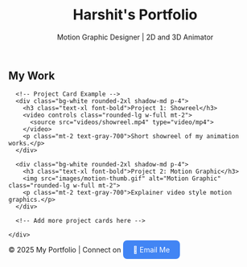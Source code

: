 <!DOCTYPE html>
<html lang="en">
<head>
  <meta charset="UTF-8">
  <meta name="viewport" content="width=device-width, initial-scale=1.0">
  <link href="https://cdn.jsdelivr.net/npm/tailwindcss@2.2.19/dist/tailwind.min.css" rel="stylesheet">
</head>
<body class="bg-gray-100 text-gray-900 font-sans">
  <!-- Header -->
  <header class="bg-white shadow-md p-6">
    <h1 class="text-3xl font-bold">Harshit's Portfolio</h1>
    <p class="text-gray-600">Motion Graphic Designer | 2D and 3D Animator</p>
  </header>

  <!-- Projects Section -->
  <main class="max-w-5xl mx-auto p-6">
    <h2 class="text-2xl font-semibold mb-4">My Work</h2>
    <div class="grid grid-cols-1 md:grid-cols-2 gap-6">

      <!-- Project Card Example -->
      <div class="bg-white rounded-2xl shadow-md p-4">
        <h3 class="text-xl font-bold">Project 1: Showreel</h3>
        <video controls class="rounded-lg w-full mt-2">
          <source src="videos/showreel.mp4" type="video/mp4">
        </video>
        <p class="mt-2 text-gray-700">Short showreel of my animation works.</p>
      </div>

      <div class="bg-white rounded-2xl shadow-md p-4">
        <h3 class="text-xl font-bold">Project 2: Motion Graphic</h3>
        <img src="images/motion-thumb.gif" alt="Motion Graphic" class="rounded-lg w-full mt-2">
        <p class="mt-2 text-gray-700">Explainer video style motion graphics.</p>
      </div>

      <!-- Add more project cards here -->

    </div>
  </main>

  <!-- Footer -->
  <footer class="bg-gray-900 text-white text-center p-4 mt-8">
    <p>© 2025 My Portfolio | Connect on 
      <a href="https://mail.google.com/mail/?view=cm&fs=1&to=yourname@gmail.com" target="_blank" 
   style="padding:10px 20px; background:#4285F4; color:#fff; border-radius:8px; text-decoration:none;">
   📧 Email Me
</a>
  </footer>
</body>
</html>
